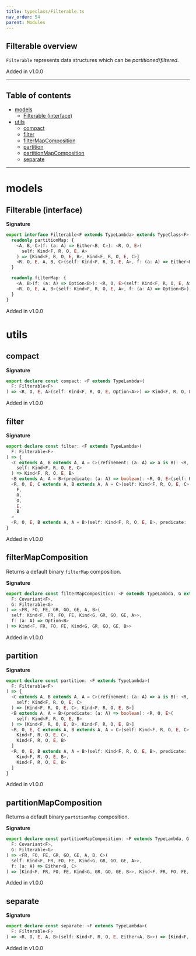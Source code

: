 ```yaml
---
title: typeclass/Filterable.ts
nav_order: 54
parent: Modules
---
```


## Filterable overview

`Filterable` represents data structures which can be _partitioned_/_filtered_.

Added in v1.0.0

---

<h2 class="text-delta">Table of contents</h2>

- [models](#models)
  - [Filterable (interface)](#filterable-interface)
- [utils](#utils)
  - [compact](#compact)
  - [filter](#filter)
  - [filterMapComposition](#filtermapcomposition)
  - [partition](#partition)
  - [partitionMapComposition](#partitionmapcomposition)
  - [separate](#separate)

---

# models

## Filterable (interface)

**Signature**

```ts
export interface Filterable<F extends TypeLambda> extends TypeClass<F> {
  readonly partitionMap: {
    <A, B, C>(f: (a: A) => Either<B, C>): <R, O, E>(
      self: Kind<F, R, O, E, A>
    ) => [Kind<F, R, O, E, B>, Kind<F, R, O, E, C>]
    <R, O, E, A, B, C>(self: Kind<F, R, O, E, A>, f: (a: A) => Either<B, C>): [Kind<F, R, O, E, B>, Kind<F, R, O, E, C>]
  }

  readonly filterMap: {
    <A, B>(f: (a: A) => Option<B>): <R, O, E>(self: Kind<F, R, O, E, A>) => Kind<F, R, O, E, B>
    <R, O, E, A, B>(self: Kind<F, R, O, E, A>, f: (a: A) => Option<B>): Kind<F, R, O, E, B>
  }
}
```

Added in v1.0.0

# utils

## compact

**Signature**

```ts
export declare const compact: <F extends TypeLambda>(
  F: Filterable<F>
) => <R, O, E, A>(self: Kind<F, R, O, E, Option<A>>) => Kind<F, R, O, E, A>
```

Added in v1.0.0

## filter

**Signature**

```ts
export declare const filter: <F extends TypeLambda>(
  F: Filterable<F>
) => {
  <C extends A, B extends A, A = C>(refinement: (a: A) => a is B): <R, O, E>(
    self: Kind<F, R, O, E, C>
  ) => Kind<F, R, O, E, B>
  <B extends A, A = B>(predicate: (a: A) => boolean): <R, O, E>(self: Kind<F, R, O, E, B>) => Kind<F, R, O, E, B>
  <R, O, E, C extends A, B extends A, A = C>(self: Kind<F, R, O, E, C>, refinement: (a: A) => a is B): Kind<
    F,
    R,
    O,
    E,
    B
  >
  <R, O, E, B extends A, A = B>(self: Kind<F, R, O, E, B>, predicate: (a: A) => boolean): Kind<F, R, O, E, B>
}
```

Added in v1.0.0

## filterMapComposition

Returns a default binary `filterMap` composition.

**Signature**

```ts
export declare const filterMapComposition: <F extends TypeLambda, G extends TypeLambda>(
  F: Covariant<F>,
  G: Filterable<G>
) => <FR, FO, FE, GR, GO, GE, A, B>(
  self: Kind<F, FR, FO, FE, Kind<G, GR, GO, GE, A>>,
  f: (a: A) => Option<B>
) => Kind<F, FR, FO, FE, Kind<G, GR, GO, GE, B>>
```

Added in v1.0.0

## partition

**Signature**

```ts
export declare const partition: <F extends TypeLambda>(
  F: Filterable<F>
) => {
  <C extends A, B extends A, A = C>(refinement: (a: A) => a is B): <R, O, E>(
    self: Kind<F, R, O, E, C>
  ) => [Kind<F, R, O, E, C>, Kind<F, R, O, E, B>]
  <B extends A, A = B>(predicate: (a: A) => boolean): <R, O, E>(
    self: Kind<F, R, O, E, B>
  ) => [Kind<F, R, O, E, B>, Kind<F, R, O, E, B>]
  <R, O, E, C extends A, B extends A, A = C>(self: Kind<F, R, O, E, C>, refinement: (a: A) => a is B): [
    Kind<F, R, O, E, C>,
    Kind<F, R, O, E, B>
  ]
  <R, O, E, B extends A, A = B>(self: Kind<F, R, O, E, B>, predicate: (a: A) => boolean): [
    Kind<F, R, O, E, B>,
    Kind<F, R, O, E, B>
  ]
}
```

Added in v1.0.0

## partitionMapComposition

Returns a default binary `partitionMap` composition.

**Signature**

```ts
export declare const partitionMapComposition: <F extends TypeLambda, G extends TypeLambda>(
  F: Covariant<F>,
  G: Filterable<G>
) => <FR, FO, FE, GR, GO, GE, A, B, C>(
  self: Kind<F, FR, FO, FE, Kind<G, GR, GO, GE, A>>,
  f: (a: A) => Either<B, C>
) => [Kind<F, FR, FO, FE, Kind<G, GR, GO, GE, B>>, Kind<F, FR, FO, FE, Kind<G, GR, GO, GE, C>>]
```

Added in v1.0.0

## separate

**Signature**

```ts
export declare const separate: <F extends TypeLambda>(
  F: Filterable<F>
) => <R, O, E, A, B>(self: Kind<F, R, O, E, Either<A, B>>) => [Kind<F, R, O, E, A>, Kind<F, R, O, E, B>]
```

Added in v1.0.0
